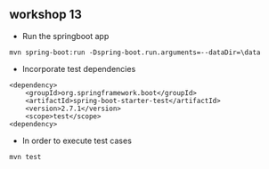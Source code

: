 ## workshop 13

* Run the springboot app


```
mvn spring-boot:run -Dspring-boot.run.arguments=--dataDir=\data
```

* Incorporate test dependencies

```
<dependency>
    <groupId>org.springframework.boot</groupId>
    <artifactId>spring-boot-starter-test</artifactId>
    <version>2.7.1</version>
    <scope>test</scope>
<dependency>
```

* In order to execute test cases

```
mvn test
```
